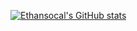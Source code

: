 [![Ethansocal's GitHub stats](https://github-readme-stats.vercel.app/api?username=ethansocal)](https://github.com/anuraghazra/github-readme-stats)
